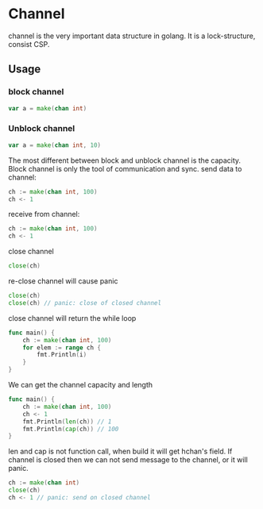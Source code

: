 # Channel

channel is the very important data structure in golang. It is a lock-structure, consist CSP.

## Usage
### block channel
```go
var a = make(chan int)
```
### Unblock channel
```go
var a = make(chan int, 10)
```
The most different between block and unblock channel is the capacity. Block channel is only the tool of communication and sync.
send data to channel:
```go
ch := make(chan int, 100)
ch <- 1
```
receive from channel:
```go
ch := make(chan int, 100)
ch <- 1
```
close channel
```go
close(ch)
```
re-close channel will cause panic
```go
close(ch)
close(ch) // panic: close of closed channel
```
close channel will return the while loop
```go
func main() {
    ch := make(chan int, 100)
    for elem := range ch {
        fmt.Println(i)
    }
}
```
We can get the channel capacity and length 
```go
func main() {
    ch := make(chan int, 100)
    ch <- 1
    fmt.Println(len(ch)) // 1
    fmt.Println(cap(ch)) // 100
}
```
len and cap is not function call, when build it will get hchan's field.
If channel is closed then we can not send message to the channel, or it will panic.
```go
ch := make(chan int)
close(ch)
ch <- 1 // panic: send on closed channel
```

<!--stackedit_data:
eyJoaXN0b3J5IjpbMTIyMjg3MDk3MSw5NTI3MzcyNzAsLTE3Mj
UzMDE2MzQsLTE0MzQ3NTY3MjNdfQ==
-->